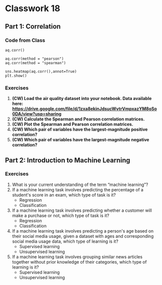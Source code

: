 # Classwork 18

## Part 1: Correlation

### Code from Class

```
aq.corr()

aq.corr(method = "pearson")
aq.corr(method = "spearman")

sns.heatmap(aq.corr(),annot=True)
plt.show()
```

### Exercises

1. **(CW) Load the air quality dataset into your notebook. Data available here: https://drive.google.com/file/d/1zxa8ekinJdsucWvtrVmpxazYM8oSo0DA/view?usp=sharing**
1. **(CW) Calculate the Spearman and Pearson correlation matrices.**
1. **(CW) Plot the Spearman and Pearson correlation matrices.**
1. **(CW) Which pair of variables have the largest-magnitude positive correlation?**
1. **(CW) Which pair of variables have the largest-magnitude negative correlation?**

## Part 2: Introduction to Machine Learning

### Exercises

1. What is your current understanding of the term “machine learning”?
1. If a machine learning task involves predicting the percentage of a student's score in an exam, which type of task is it?
   * Regression
   * Classification
1. If a machine learning task involves predicting whether a customer will make a purchase or not, which type of task is it?
   * Regression
   * Classification
1. If a machine learning task involves predicting a person's age based on their social media usage, given a dataset with ages and corresponding social media usage data, which type of learning is it?
   * Supervised learning
   * Unsupervised learning
1. If a machine learning task involves grouping similar news articles together without prior knowledge of their categories, which type of learning is it?
   * Supervised learning
   * Unsupervised learning
